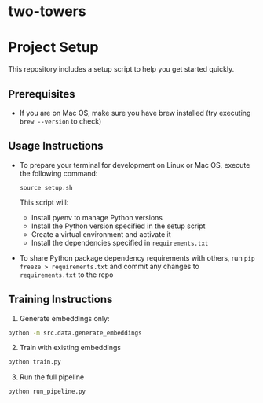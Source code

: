 # two-towers

# Project Setup

This repository includes a setup script to help you get started quickly.

## Prerequisites

- If you are on Mac OS, make sure you have brew installed (try executing `brew --version` to check)

## Usage Instructions

- To prepare your terminal for development on Linux or Mac OS, execute the following command:
   
   ```
   source setup.sh
   ```

    This script will:
   - Install pyenv to manage Python versions
   - Install the Python version specified in the setup script
   - Create a virtual environment and activate it
   - Install the dependencies specified in `requirements.txt`

- To share Python package dependency requirements with others, run `pip freeze > requirements.txt` and commit any changes to `requirements.txt` to the repo

## Training Instructions

1. Generate embeddings only:
```bash
python -m src.data.generate_embeddings
```
2. Train with existing embeddings
```bash
python train.py
```
3. Run the full pipeline
```bash
python run_pipeline.py
```
